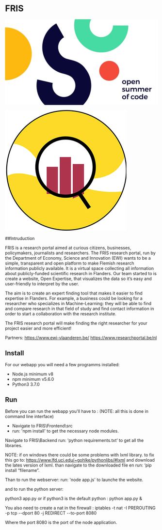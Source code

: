 # FRIS

![OpenSummerofCode2018](https://github.com/oSoc18/FRIS/blob/master/Frontend/src/public/css/img/Osoc2018.jpg?raw=true "Open Summer of Code 2018")

![FrisTeamCrest](https://github.com/oSoc18/FRIS/blob/master/Frontend/src/public/css/img/fris.png?raw=true "Open Summer of Code 2018")

##Intruduction

FRIS is a research portal aimed at curious citizens, businesses, policymakers, journalists and researchers. The FRIS research portal, run by the Department of Economy, Science and Innovation (EWI) wants to be a simple, transparent and open platform to make Flemish research information publicly available. It is a virtual space collecting all information about publicly-funded scientific research in Flanders. Our team started to  is create a website, Open Expertise, that visualizes the data so it’s easy and user-friendly to interpret by the user. 

The aim is to create an expert finding tool that makes it easier to find expertise in Flanders. For example, a business could be looking for a researcher who specializes in Machine-Learning: they will be able to find and compare research in that field of study and find contact information in order to start a collaboration with the research institute. 

The FRIS research portal will make finding the right researcher for your project easier and more efficient!

Partners:
https://www.ewi-vlaanderen.be/
https://www.researchportal.be/nl


## Install

For our webapp you will need a few programms installed:
 - Node.js minimum v8
 - npm minimum v5.6.0
 - Python3 3.7.0

## Run

Before you can run the webapp you'll have to : 
(NOTE: all this is done in command line interface)
 - Navigate to FRIS\Frontend\src
 - run: 'npm install' to get the necessary node modules.

Navigate to FRIS\Backend
run: 'python requirements.txt’ to get all the libraries.

NOTE:
	if on windows there could be some problems with lxml library.
	to fix this go to: https://www.lfd.uci.edu/~gohlke/pythonlibs/#lxml 
	and download the lates version of lxml.
	than navigate to the downloaded file en run: ‘pip install “filename”.

Than to run the webserver:
run: 'node app.js' to launche the website.

and to run the python server:

python3 app.py
or  if python3 is the default python :
python app.py  &

You also need to create a nat in the firewall :
 iptables -t nat -I PREROUTING -p tcp --dport 80 -j REDIRECT --to-port 8080

Where the port 8080 is the port of the node application.
